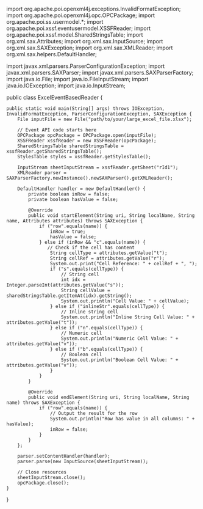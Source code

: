 import org.apache.poi.openxml4j.exceptions.InvalidFormatException;
import org.apache.poi.openxml4j.opc.OPCPackage;
import org.apache.poi.ss.usermodel.*;
import org.apache.poi.xssf.eventusermodel.XSSFReader;
import org.apache.poi.xssf.model.SharedStringsTable;
import org.xml.sax.Attributes;
import org.xml.sax.InputSource;
import org.xml.sax.SAXException;
import org.xml.sax.XMLReader;
import org.xml.sax.helpers.DefaultHandler;

import javax.xml.parsers.ParserConfigurationException;
import javax.xml.parsers.SAXParser;
import javax.xml.parsers.SAXParserFactory;
import java.io.File;
import java.io.FileInputStream;
import java.io.IOException;
import java.io.InputStream;

public class ExcelEventBasedReader {

    public static void main(String[] args) throws IOException, InvalidFormatException, ParserConfigurationException, SAXException {
        File inputFile = new File("path/to/your/large_excel_file.xlsx");

        // Event API code starts here
        OPCPackage opcPackage = OPCPackage.open(inputFile);
        XSSFReader xssfReader = new XSSFReader(opcPackage);
        SharedStringsTable sharedStringsTable = xssfReader.getSharedStringsTable();
        StylesTable styles = xssfReader.getStylesTable();

        InputStream sheetInputStream = xssfReader.getSheet("rId1");
        XMLReader parser = SAXParserFactory.newInstance().newSAXParser().getXMLReader();

        DefaultHandler handler = new DefaultHandler() {
            private boolean inRow = false;
            private boolean hasValue = false;

            @Override
            public void startElement(String uri, String localName, String name, Attributes attributes) throws SAXException {
                if ("row".equals(name)) {
                    inRow = true;
                    hasValue = false;
                } else if (inRow && "c".equals(name)) {
                   // Check if the cell has content
                    String cellType = attributes.getValue("t");
                    String cellRef = attributes.getValue("r");
                    System.out.print("Cell Reference: " + cellRef + ", ");
                    if ("s".equals(cellType)) {
                        // String cell
                        int idx = Integer.parseInt(attributes.getValue("s"));
                        String cellValue = sharedStringsTable.getItemAt(idx).getString();
                        System.out.println("Cell Value: " + cellValue);
                    } else if ("inlineStr".equals(cellType)) {
                        // Inline string cell
                        System.out.println("Inline String Cell Value: " + attributes.getValue("t"));
                    } else if ("n".equals(cellType)) {
                        // Numeric cell
                        System.out.println("Numeric Cell Value: " + attributes.getValue("v"));
                    } else if ("b".equals(cellType)) {
                        // Boolean cell
                        System.out.println("Boolean Cell Value: " + attributes.getValue("v"));
                    }
                }
            }

            @Override
            public void endElement(String uri, String localName, String name) throws SAXException {
                if ("row".equals(name)) {
                    // Output the result for the row
                    System.out.println("Row has value in all columns: " + hasValue);
                    inRow = false;
                }
            }
        };

        parser.setContentHandler(handler);
        parser.parse(new InputSource(sheetInputStream));

        // Close resources
        sheetInputStream.close();
        opcPackage.close();
    }
}
